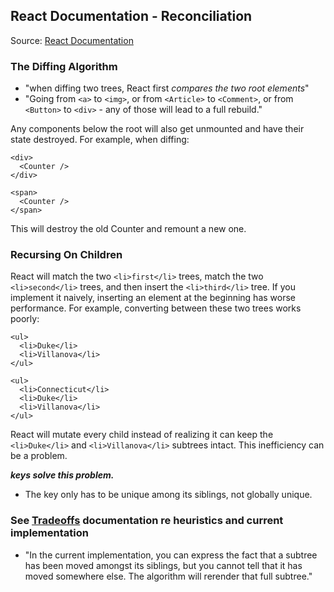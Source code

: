 ## React Documentation - Reconciliation

Source: [React Documentation](https://reactjs.org/docs/reconciliation.html)

### The Diffing Algorithm

- "when diffing two trees, React first *compares the two root elements*"
- "Going from `<a>` to `<img>`, or from `<Article>` to `<Comment>`, or from `<Button>` to `<div>` - any of those will lead to a full rebuild."

Any components below the root will also get unmounted and have their state destroyed. For example, when diffing:

```
<div>
  <Counter />
</div>

<span>
  <Counter />
</span>
```

This will destroy the old Counter and remount a new one.


### Recursing On Children

React will match the two `<li>first</li>` trees, match the two `<li>second</li>` trees, and then insert the `<li>third</li>` tree.
If you implement it naively, inserting an element at the beginning has worse performance. For example, converting between these two trees works poorly:

```
<ul>
  <li>Duke</li>
  <li>Villanova</li>
</ul>

<ul>
  <li>Connecticut</li>
  <li>Duke</li>
  <li>Villanova</li>
</ul>
```
React will mutate every child instead of realizing it can keep the `<li>Duke</li>` and `<li>Villanova</li>` subtrees intact. This inefficiency can be a problem.

***keys solve this problem.***

- The key only has to be unique among its siblings, not globally unique.

### See [Tradeoffs](https://reactjs.org/docs/reconciliation.html#tradeoffs) documentation re heuristics and current implementation

-  "In the current implementation, you can express the fact that a subtree has been moved amongst its siblings, but you cannot tell that it has moved somewhere else. The algorithm will rerender that full subtree."